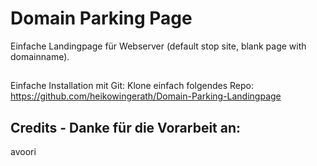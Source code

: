 Domain Parking Page
=============
Einfache Landingpage für Webserver (default stop site, blank page with domainname).


##
Einfache Installation mit Git:
Klone einfach folgendes Repo: https://github.com/heikowingerath/Domain-Parking-Landingpage


## Credits - Danke für die Vorarbeit an:
avoori
